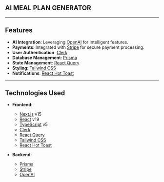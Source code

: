 ## AI MEAL PLAN GENERATOR

---

## Features

- **AI Integration**: Leveraging [OpenAI](https://openai.com/) for intelligent features.
- **Payments**: Integrated with [Stripe](https://stripe.com/) for secure payment processing.
- **User Authentication**: [Clerk](https://clerk.dev/)
- **Database Management**: [Prisma](https://www.prisma.io/)
- **State Management**: [React Query](https://tanstack.com/query)
- **Styling**: [Tailwind CSS](https://tailwindcss.com/)
- **Notifications**: [React Hot Toast](https://react-hot-toast.com/)

---

## Technologies Used

- **Frontend**:
  - [Next.js](https://nextjs.org/) v15
  - [React](https://reactjs.org/) v19
  - [TypeScript](https://www.typescriptlang.org/) v5
  - [Clerk](https://clerk.dev/)
  - [React Query](https://tanstack.com/query)
  - [Tailwind CSS](https://tailwindcss.com/)
  - [React Hot Toast](https://react-hot-toast.com/)

- **Backend**:
  - [Prisma](https://www.prisma.io/)
  - [Stripe](https://stripe.com/)
  - [OpenAI](https://openai.com/)
